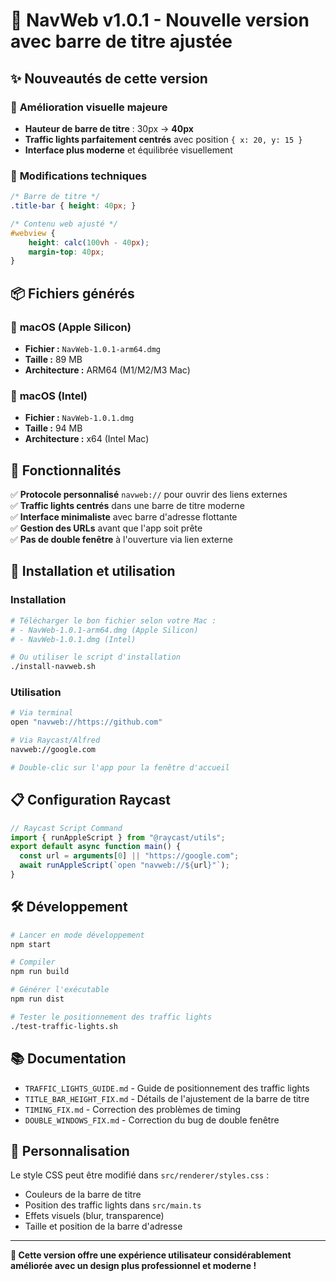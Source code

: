 # 🚀 NavWeb v1.0.1 - Nouvelle version avec barre de titre ajustée

## ✨ Nouveautés de cette version

### 🎨 **Amélioration visuelle majeure**
- **Hauteur de barre de titre** : 30px → **40px**
- **Traffic lights parfaitement centrés** avec position `{ x: 20, y: 15 }`
- **Interface plus moderne** et équilibrée visuellement

### 🔧 **Modifications techniques**
```css
/* Barre de titre */
.title-bar { height: 40px; }

/* Contenu web ajusté */
#webview {
    height: calc(100vh - 40px);
    margin-top: 40px;
}
```

## 📦 **Fichiers générés**

### 🍎 **macOS (Apple Silicon)**
- **Fichier :** `NavWeb-1.0.1-arm64.dmg`
- **Taille :** 89 MB
- **Architecture :** ARM64 (M1/M2/M3 Mac)

### 🍎 **macOS (Intel)**
- **Fichier :** `NavWeb-1.0.1.dmg`
- **Taille :** 94 MB
- **Architecture :** x64 (Intel Mac)

## 🎯 **Fonctionnalités**

✅ **Protocole personnalisé** `navweb://` pour ouvrir des liens externes  
✅ **Traffic lights centrés** dans une barre de titre moderne  
✅ **Interface minimaliste** avec barre d'adresse flottante  
✅ **Gestion des URLs** avant que l'app soit prête  
✅ **Pas de double fenêtre** à l'ouverture via lien externe  

## 🔗 **Installation et utilisation**

### Installation
```bash
# Télécharger le bon fichier selon votre Mac :
# - NavWeb-1.0.1-arm64.dmg (Apple Silicon)
# - NavWeb-1.0.1.dmg (Intel)

# Ou utiliser le script d'installation
./install-navweb.sh
```

### Utilisation
```bash
# Via terminal
open "navweb://https://github.com"

# Via Raycast/Alfred
navweb://google.com

# Double-clic sur l'app pour la fenêtre d'accueil
```

## 📋 **Configuration Raycast**

```javascript
// Raycast Script Command
import { runAppleScript } from "@raycast/utils";
export default async function main() {
  const url = arguments[0] || "https://google.com";
  await runAppleScript(`open "navweb://${url}"`);
}
```

## 🛠️ **Développement**

```bash
# Lancer en mode développement
npm start

# Compiler
npm run build

# Générer l'exécutable
npm run dist

# Tester le positionnement des traffic lights
./test-traffic-lights.sh
```

## 📚 **Documentation**

- `TRAFFIC_LIGHTS_GUIDE.md` - Guide de positionnement des traffic lights
- `TITLE_BAR_HEIGHT_FIX.md` - Détails de l'ajustement de la barre de titre
- `TIMING_FIX.md` - Correction des problèmes de timing
- `DOUBLE_WINDOWS_FIX.md` - Correction du bug de double fenêtre

## 🎨 **Personnalisation**

Le style CSS peut être modifié dans `src/renderer/styles.css` :
- Couleurs de la barre de titre
- Position des traffic lights dans `src/main.ts`
- Effets visuels (blur, transparence)
- Taille et position de la barre d'adresse

---

**🎉 Cette version offre une expérience utilisateur considérablement améliorée avec un design plus professionnel et moderne !**
